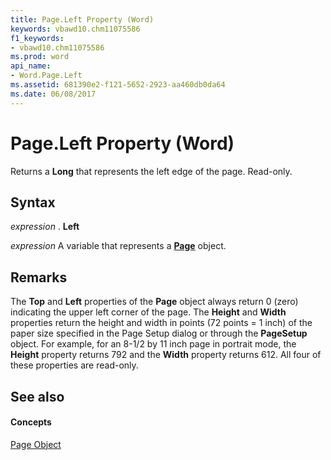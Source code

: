 ```yaml
---
title: Page.Left Property (Word)
keywords: vbawd10.chm11075586
f1_keywords:
- vbawd10.chm11075586
ms.prod: word
api_name:
- Word.Page.Left
ms.assetid: 681390e2-f121-5652-2923-aa460db0da64
ms.date: 06/08/2017
---
```



# Page.Left Property (Word)

Returns a  **Long** that represents the left edge of the page. Read-only.


## Syntax

 _expression_ . **Left**

 _expression_ A variable that represents a **[Page](Word.Page.md)** object.


## Remarks

The  **Top** and **Left** properties of the **Page** object always return 0 (zero) indicating the upper left corner of the page. The **Height** and **Width** properties return the height and width in points (72 points = 1 inch) of the paper size specified in the Page Setup dialog or through the **PageSetup** object. For example, for an 8-1/2 by 11 inch page in portrait mode, the **Height** property returns 792 and the **Width** property returns 612. All four of these properties are read-only.


## See also


#### Concepts


[Page Object](Word.Page.md)

